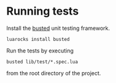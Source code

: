 # Running tests

Install the [busted](https://olivinelabs.com/busted/) unit testing framework.
```
luarocks install busted
```

Run the tests by executing
```
busted lib/test/*.spec.lua
```
from the root directory of the project.

